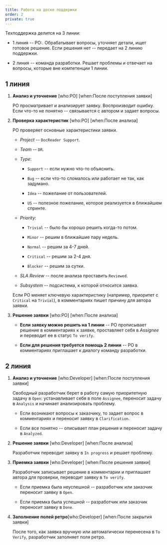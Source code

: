 ```yaml
---
title: Работа на доске поддержки
order: 2
private: true
---
```


Техподдержка делится на 3 линии:

-  1 линия -- PO:. Обрабатывает вопросы, уточняет детали, ищет готовое решение. Если решения нет -- передает на 2 линию поддержки.

-  2 линия -- команда разработки. Решает проблемы и отвечает на вопросы, которые вне компетенции 1 линии.

## 1 линия

1. **Анализ и уточнение** [who:PO] [when:После поступления заявки]

   PO просматривает и анализирует заявку. Воспроизводит ошибку. Если что-то не понятно -- связывается с автором и задает вопросы.

2. **Проверка характеристик** [who:PO] [when:После анализа]

   PO проверяет основные характеристики заявки.

   -  *Project* -- `DocReader Support`.

   -  *Team* -- `DR`.

   -  *Type*:

      -  `Support` -- если нужно что-то объяснить.

      -  `Bug` -- если что-то сломалось или работает не так, как задумано.

      -  `Idea` -- пожелание от пользователей.

      -  `US` -- полезное пожелание, которое реализуется в ближайшем спринте.

   -  *Priority*:

      -  `Trivial` -- было бы хорошо решить когда-то потом.

      -  `Minor` -- решим в ближайшие пару недель.

      -  `Normal` -- решим за 4-7 дней.

      -  `Critical` -- решим за 2-4 дня.

      -  `Blocker` -- решим за сутки.

   -  *SLA Review* -- после анализа проставить `Reviewed`.

   -  *Subsystem* -- подсистема, к которой относится заявка.

   Если PO меняет ключевую характеристику (например, приоритет с `Critical` на `Trivial`), в комментариях пишет причину для автора заявки.

3. **Решение заявки** [who:PO] [when:После анализа]

   -  **Если заявку можно решить на 1 линии** -- PO прописывает решение в комментариях к заявке, проставляет себя в *Assignee* и переводит ее в статус `To verify`.

   -  **Если для решения требуется помощь 2 линии** -- PO в комментариях приглашает к диалогу команду разработки.

## 2 линия

1. **Анализ и уточнение** [who:Developer] [when:После поступления заявки]

   Свободный разработчик берет в работу самую приоритетную задачу в `Open`: устанавливает себя в поле `Assignee`, переносит задачу в `Analysis` и начинает анализировать проблему.

   -  Если возникают вопросы к заказчику, то задает вопрос в комментариях и переносит заявку в `Clarification`.

   -  Если все понятно -- описывает план решения и переносит задачу в `Analyzed`.

2. **Решение заявки** [who:Developer] [when:После анализа]

   Разработчик переводит заявку в `In progress` и решает проблему.

3. **Приемка заявки** [who:Developer] [when:После решения заявки]

   Разработчик записывает решение в комментарии и приглашает автора для проверки, переводит заявку в `To verify`.

   -  Если приемка была неуспешной -- разработчик или заказчик переносит заявку в `Open`.

   -  Если приемка была успешной -- разработчик или заказчик переносит заявку в `Done`.

4. **Заполнение полей ретро**[who:Developer] [when:После закрытия заявки]

   После того, как заявка вручную или автоматически перенесена в `To Verify`, разработчик заполняет поля ретро.